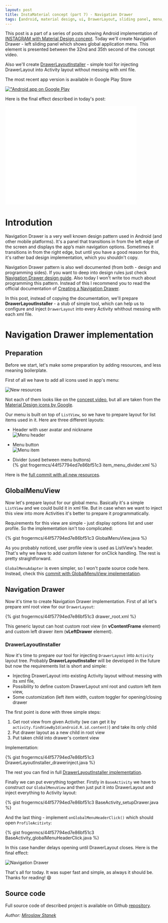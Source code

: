 ```yaml
---
layout: post
title: InstaMaterial concept (part 7) - Navigation Drawer
tags: [android, material design, ui, DrawerLayout, sliding panel, menu, DrawerLayoutInstaller, Navigation Drawer]
---
```


This post is a part of a series of posts showing Android implementation of [INSTAGRAM with Material Design concept]. Today we'll create Navigation Drawer - left sliding panel which shows global application menu. This element is presented between the 32nd and 35th second of the concept video.

Also we'll create [DrawerLayoutInstaller] - simple tool for injecting DrawerLayout into Activity layout without messing with xml file.

The most recent app version is available in Google Play Store

[!["Android app on Google Play](https://developer.android.com/images/brand/en_app_rgb_wo_60.png)](https://play.google.com/store/apps/details?id=io.github.froger.instamaterial)

<!-- more -->

Here is the final effect described in today's post:

<iframe width="420" height="315" src="//www.youtube.com/embed/rRYN1le1-ZM" frameborder="0" allowfullscreen></iframe>

# Introdution

Navigation Drawer is a very well known design pattern used in Android (and other mobile platforms). It's a panel that transitions in from the left edge of the screen and displays the app’s main navigation options. Sometimes it transitions in from the right edge, but until you have a good reason for this, it's rather bad design implementation, which you shouldn't copy.

Navigation Drawer pattern is also well documented (from both - design and programming sides). If you want to deep into design rules just check [Navigation Drawer design guide]. Also today I won't write too much about programming this pattern. Instead of this I recommend you to read the official documentation of [Creating a Navigation Drawer].

In this post, instead of copying the documentation, we'll prepare **DrawerLayoutInstaller** - a stub of simple tool, which can help us to configure and inject `DrawerLayout` into every Activity whithout messing with each xml file. 

# Navigation Drawer implementation

## Preparation

Before we start, let's make some preparation by adding resources, and less meaning boilerplate.

First of all we have to add all icons used in app's menu:

![New resources](/images/8/new-resources.png "New resources")

Not each of them looks like on the [concept video], but all are taken from the [Material Design icons by Google].

Our menu is built on top of `ListView`, so we have to prepare layout for list items used in it. Here are three different layouts:

* Header with user avatar and nickname  
![Menu header](/images/8/menu_header.png "Menu header")

* Menu button  
![Menu item](/images/8/menu_item.png "Menu item")

* Divider (used between menu buttons)  
{% gist frogermcs/44f57794ed7e86bf51c3 item_menu_divider.xml %}

Here is the [full commit with all new resources].

## GlobalMenuView
Now let's prepare layout for our global menu. Basically it's a simple `ListView` and we could build it in xml file. But in case when we want to inject this view into more Activities it's better to prepare it programmatically.

Requirements for this view are simple - just display options list and user profile. So the implementation isn't too complicated:

{% gist frogermcs/44f57794ed7e86bf51c3 GlobalMenuView.java %}

As you probably noticed, user profile view is used as ListView's header. That's why we have to add custom listener for onClick handling. The rest is pretty straightforward.

`GlobalMenuAdapter` is even simpler, so I won't paste source code here. Instead, check this [commit with GlobalMenuView implementation].

## Navigation Drawer
Now it's time to create Navigation Drawer implementation. First of all let's prepare xml root view for our `DrawerLayout`:

{% gist frogermcs/44f57794ed7e86bf51c3 drawer_root.xml %}

This generic layout can host custom root view (in **vContentFrame** element) and custom left drawer item (**vLeftDrawer** element).

### DrawerLayoutInstaller

Now it's time to prepare our tool for injecting `DrawerLayout` into `Activity` layout tree. Probably **DrawerLayoutInstaller** will be developed in the future but now the requirements list is short and simple:

* Injecting DrawerLayout into existing Activity layout without messing with its xml file,
* Possibility to define custom DrawerLayout xml root and custom left item view,
* Some customization (left item width, custom toggler for opening/closing drawer

The first point is done with three simple steps:

1. Get root view from given Activity (we can get it by `activity.findViewById(android.R.id.content)`) and take its only child
2. Put drawer layout as a new child in root view
3. Put taken child into drawer's content view

Implementation:

{% gist frogermcs/44f57794ed7e86bf51c3 DrawerLayoutInstaller_drawerinject.java %}

The rest you can find in full [DrawerLayoutInstaller implementation].

Finally we can put everything together. Firstly in `BaseActivity` we have to construct our `GlobalMenuView` and then just put it into DrawerLayout and inject everything to Activity layout:

{% gist frogermcs/44f57794ed7e86bf51c3 BaseActivity_setupDrawer.java %}

And the last thing - implement `onGlobalMenuHeaderClick()` which should open `ProfileAcitivty`:

{% gist frogermcs/44f57794ed7e86bf51c3 BaseActivity_globalMenuHeaderClick.java %}

In this case handler delays opening until DrawerLayout closes. Here is the final effect:

![Navigation Drawer](/images/8/navigation_drawer1.gif "Navigation Drawer")

That's all for today. It was super fast and simple, as always it should be. Thanks for reading! 😄

## Source code
Full source code of described project is available on Github [repository].

*Author: [Miroslaw Stanek]*

[INSTAGRAM with Material Design concept]:https://www.youtube.com/watch?v=ojwdmgmdR_Q
[concept video]:https://www.youtube.com/watch?v=ojwdmgmdR_Q
[Navigation Drawer design guide]:https://developer.android.com/design/patterns/navigation-drawer.html
[Creating a Navigation Drawer]:https://developer.android.com/training/implementing-navigation/nav-drawer.html
[Material Design icons by Google]:https://github.com/google/material-design-icons
[full commit with all new resources]:https://github.com/frogermcs/InstaMaterial/commit/4f42f9693fb74839261dd26759f15b04d0034073
[commit with GlobalMenuView implementation]:https://github.com/frogermcs/InstaMaterial/commit/cfb4ee819fea9fad852a2eeda671b15ccac6ade2
[DrawerLayoutInstaller]:https://github.com/frogermcs/DrawerLayoutInstaller
[DrawerLayoutInstaller implementation]:https://github.com/frogermcs/DrawerLayoutInstaller
[repository]:https://github.com/frogermcs/InstaMaterial
[Miroslaw Stanek]:http://about.me/froger_mcs